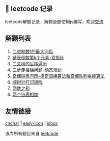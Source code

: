 ## 💪 leetcode 记录

leetcode解题记录，解题全部使用js编写，欢迎[交流](https://github.com/theajack/leetcode/issues/new)

## 解题列表

1. [二进制数1的最大间距](readme/binary-gap.md)
2. [链表倒数第k个元素-双指针](readme/list-last-k.md)
3. [二叉树的后序遍历](readme/binary-tree-postorder-traversal.md)
4. [三步走楼梯问题-动态规划](readme/step.md)
5. [奇偶链表问题-逢奇调换算法和奇偶队列拼接算法](readme/odd-even-link.md)
6. [顺时针打印矩阵](readme/log-matrix.md)
7. [两数之和](readme/two-sun.md)
8. [两个链表相加](readme/add-two-numbers.md)

## 友情链接

[cnchar](https://www.github.com/theajack/cnchar) | [easy-icon](https://www.github.com/theajack/easy-icon) | [jsbox](https://www.github.com/theajack/jsbox)

该库所有题目来自 [leetcode](https://leetcode-cn.com/)
